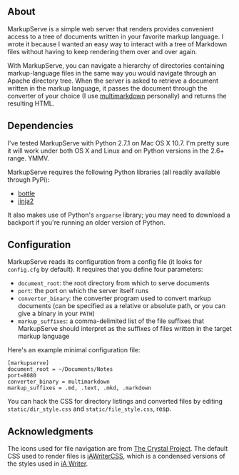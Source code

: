 ## About

MarkupServe is a simple web server that renders provides convenient access to a tree of documents written in your favorite markup language. I wrote it because I wanted an easy way to interact with a tree of Markdown files without having to keep rendering them over and over again.

With MarkupServe, you can navigate a hierarchy of directories containing markup-language files in the same way you would navigate through an Apache directory tree. When the server is asked to retrieve a document written in the markup language, it passes the document through the converter of your choice (I use [multimarkdown][mmd] personally) and returns the resulting HTML.

## Dependencies

I've tested MarkupServe with Python 2.7.1 on Mac OS X 10.7. I'm pretty sure it will work under both OS X and Linux and on Python versions in the 2.6+ range. YMMV.

MarkupServe requires the following Python libraries (all readily available through PyPi):

* [bottle][bottle]
* [jinja2][jinja]

It also makes use of Python's `argparse` library; you may need to download a backport if you're running an older version of Python.

## Configuration

MarkupServe reads its configuration from a config file (it looks for `config.cfg` by default). It requires that you define four parameters:

* `document_root`: the root directory from which to serve documents
* `port`: the port on which the server itself runs
* `converter_binary`: the converter program used to convert markup documents (can be specified as a relative or absolute path, or you can give a binary in your `PATH`)
* `markup_suffixes`: a comma-delimited list of the file suffixes that MarkupServe should interpret as the suffixes of files written in the target markup language

Here's an example minimal configuration file:

    [markupserve]
    document_root = ~/Documents/Notes
    port=8080
    converter_binary = multimarkdown
    markup_suffixes = .md, .text, .mkd, .markdown

You can hack the CSS for directory listings and converted files by editing `static/dir_style.css` and `static/file_style.css`, resp.

## Acknowledgments

The icons used for file navigation are from [The Crystal Project][crystal-project]. The default CSS used to render files is [iAWriterCSS][moritzz-iAWriterCSS], which is a condensed versions of the styles used in [iA Writer][ia-writer].

[mmd]: http://fletcherpenney.net/multimarkdown/
[bottle]: http://bottlepy.org/docs/dev/
[jinja]: http://jinja.pocoo.org/
[crystal-project]: http://www.everaldo.com/crystal/
[moritzz-iAWriterCSS]: https://github.com/moritzz/iAWriterCSS
[ia-writer]: http://www.iawriter.com/